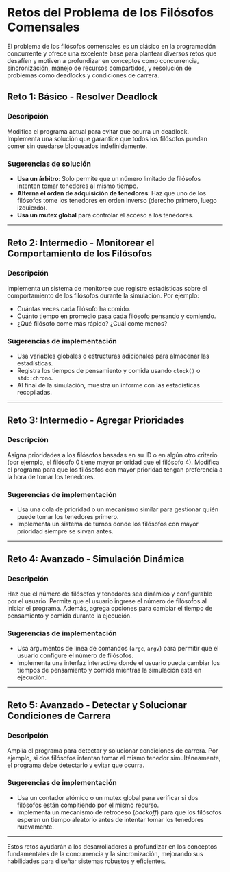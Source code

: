 # Retos del Problema de los Filósofos Comensales

El problema de los filósofos comensales es un clásico en la programación concurrente y ofrece una excelente base para plantear diversos retos que desafíen y motiven a profundizar en conceptos como concurrencia, sincronización, manejo de recursos compartidos, y resolución de problemas como deadlocks y condiciones de carrera.

## **Reto 1: Básico - Resolver Deadlock**
### **Descripción**
Modifica el programa actual para evitar que ocurra un deadlock. Implementa una solución que garantice que todos los filósofos puedan comer sin quedarse bloqueados indefinidamente.

### **Sugerencias de solución**
- **Usa un árbitro**: Solo permite que un número limitado de filósofos intenten tomar tenedores al mismo tiempo.
- **Alterna el orden de adquisición de tenedores**: Haz que uno de los filósofos tome los tenedores en orden inverso (derecho primero, luego izquierdo).
- **Usa un mutex global** para controlar el acceso a los tenedores.

---

## **Reto 2: Intermedio - Monitorear el Comportamiento de los Filósofos**
### **Descripción**
Implementa un sistema de monitoreo que registre estadísticas sobre el comportamiento de los filósofos durante la simulación. Por ejemplo:
- Cuántas veces cada filósofo ha comido.
- Cuánto tiempo en promedio pasa cada filósofo pensando y comiendo.
- ¿Qué filósofo come más rápido? ¿Cuál come menos?

### **Sugerencias de implementación**
- Usa variables globales o estructuras adicionales para almacenar las estadísticas.
- Registra los tiempos de pensamiento y comida usando `clock()` o `std::chrono`.
- Al final de la simulación, muestra un informe con las estadísticas recopiladas.

---

## **Reto 3: Intermedio - Agregar Prioridades**
### **Descripción**
Asigna prioridades a los filósofos basadas en su ID o en algún otro criterio (por ejemplo, el filósofo 0 tiene mayor prioridad que el filósofo 4). Modifica el programa para que los filósofos con mayor prioridad tengan preferencia a la hora de tomar los tenedores.

### **Sugerencias de implementación**
- Usa una cola de prioridad o un mecanismo similar para gestionar quién puede tomar los tenedores primero.
- Implementa un sistema de turnos donde los filósofos con mayor prioridad siempre se sirvan antes.

---

## **Reto 4: Avanzado - Simulación Dinámica**
### **Descripción**
Haz que el número de filósofos y tenedores sea dinámico y configurable por el usuario. Permite que el usuario ingrese el número de filósofos al iniciar el programa. Además, agrega opciones para cambiar el tiempo de pensamiento y comida durante la ejecución.

### **Sugerencias de implementación**
- Usa argumentos de línea de comandos (`argc`, `argv`) para permitir que el usuario configure el número de filósofos.
- Implementa una interfaz interactiva donde el usuario pueda cambiar los tiempos de pensamiento y comida mientras la simulación está en ejecución.

---

## **Reto 5: Avanzado - Detectar y Solucionar Condiciones de Carrera**
### **Descripción**
Amplía el programa para detectar y solucionar condiciones de carrera. Por ejemplo, si dos filósofos intentan tomar el mismo tenedor simultáneamente, el programa debe detectarlo y evitar que ocurra.

### **Sugerencias de implementación**
- Usa un contador atómico o un mutex global para verificar si dos filósofos están compitiendo por el mismo recurso.
- Implementa un mecanismo de retroceso (*backoff*) para que los filósofos esperen un tiempo aleatorio antes de intentar tomar los tenedores nuevamente.

---

Estos retos ayudarán a los desarrolladores a profundizar en los conceptos fundamentales de la concurrencia y la sincronización, mejorando sus habilidades para diseñar sistemas robustos y eficientes.
